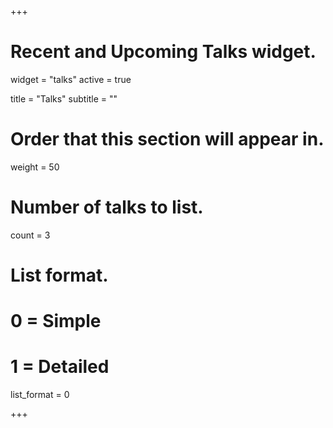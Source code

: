 +++
# Recent and Upcoming Talks widget.
widget = "talks"
active = true

title = "Talks"
subtitle = ""

# Order that this section will appear in.
weight = 50

# Number of talks to list.
count = 3

# List format.
#   0 = Simple
#   1 = Detailed
list_format = 0

+++

